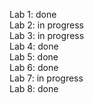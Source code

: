 Lab 1: done  
Lab 2: in progress  
Lab 3: in progress  
Lab 4: done  
Lab 5: done  
Lab 6: done  
Lab 7: in progress  
Lab 8: done    